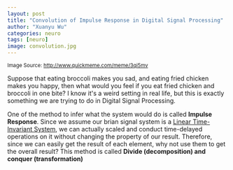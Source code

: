 ```yaml
---
layout: post
title: "Convolution of Impulse Response in Digital Signal Processing"
author: "Xuanyu Wu"
categories: neuro
tags: [neuro]
image: convolution.jpg
---
```

<sub> Image Source: http://www.quickmeme.com/meme/3qi5mv </sub>

Suppose that eating broccoli makes you sad, and eating fried chicken makes you happy, then what would you feel if you eat fried chicken and broccoli in one bite? I know it's a weird setting in real life, but this is exactly something we are trying to do in Digital Signal Processing.

One of the method to infer what the system would do is called **Impulse Response**. Since we assume our brian signal system is a [Linear Time-Invariant System](https://xuanyuw.github.io/Blog/neuro/LTI-and-SNR.html), we can actually scaled and conduct time-delayed operations on it without changing the property of our result. Therefore, since we can easily get the result of each element, why not use them to get the overall result? This method is called **Divide (decomposition) and conquer (transformation)**
